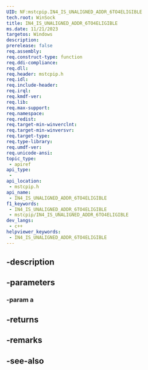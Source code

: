 ```yaml
---
UID: NF:mstcpip.IN4_IS_UNALIGNED_ADDR_6TO4ELIGIBLE
tech.root: WinSock
title: IN4_IS_UNALIGNED_ADDR_6TO4ELIGIBLE
ms.date: 11/21/2023
targetos: Windows
description: 
prerelease: false
req.assembly: 
req.construct-type: function
req.ddi-compliance: 
req.dll: 
req.header: mstcpip.h
req.idl: 
req.include-header: 
req.irql: 
req.kmdf-ver: 
req.lib: 
req.max-support: 
req.namespace: 
req.redist: 
req.target-min-winverclnt: 
req.target-min-winversvr: 
req.target-type: 
req.type-library: 
req.umdf-ver: 
req.unicode-ansi: 
topic_type:
 - apiref
api_type:
 - 
api_location:
 - mstcpip.h
api_name:
 - IN4_IS_UNALIGNED_ADDR_6TO4ELIGIBLE
f1_keywords:
 - IN4_IS_UNALIGNED_ADDR_6TO4ELIGIBLE
 - mstcpip/IN4_IS_UNALIGNED_ADDR_6TO4ELIGIBLE
dev_langs:
 - c++
helpviewer_keywords:
 - IN4_IS_UNALIGNED_ADDR_6TO4ELIGIBLE
---
```


## -description

## -parameters

### -param a

## -returns

## -remarks

## -see-also

